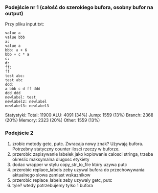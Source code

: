 ### Podejście nr 1 (całość do szerokiego bufora, osobny bufor na output)
Przy pliku input.txt:
```
value a
value bbb
a:
value a
bbb: a + 6
bbb + c * a
c:
d:
ff:
ff
test abc:
test abc
ddd:
a bbb c d ff ddd
ddd ddd
newlabel: test
newlabel2: newlabel
newlabel3: newlabel3
```

Statystyki: 
Total: 11900
ALU: 4091 (34%)
Jump: 1559 (13%)
Branch: 2368 (20%)
Memory: 2323 (20%)
Other: 1559 (13%)

### Podejście 2
1. zrobic metody getc, putc. Zwracaja nowy znak? Używają bufora. Potrzebny statyczny counter ilosci rzeczy w buforze.
2. przerobic zapisywanie labelek jako kopiowanie calosci stringa, trzeba okreslic maksymalna dlugosc etykiety
3. dodac wrapper w stylu copy_str_to_file który uzywa putc
4. przerobic replace_labels zeby uzywal bufora do przechowywania aktualnego slowa zamiast wskaznikow
5. przerobic replace_labels zeby uzywaly getc, putc
6. tyle? wtedy potrzebujemy tylko 1 bufora

